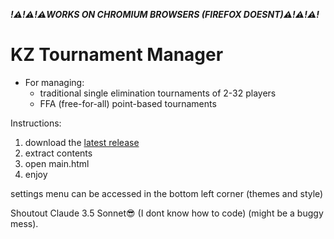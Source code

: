 ***!⚠️!⚠️!⚠️WORKS ON CHROMIUM BROWSERS (FIREFOX DOESNT)⚠️!⚠️!⚠️!***

# KZ Tournament Manager
- For managing:
    - traditional single elimination tournaments of 2-32 players
    - FFA (free-for-all) point-based tournaments

Instructions: 
1. download the [latest release](https://github.com/jakkekz/FFAKZ/releases/latest)
2. extract contents
3. open main.html
4. enjoy

settings menu can be accessed in the bottom left corner (themes and style)

Shoutout Claude 3.5 Sonnet😎 (I dont know how to code) (might be a buggy mess).
